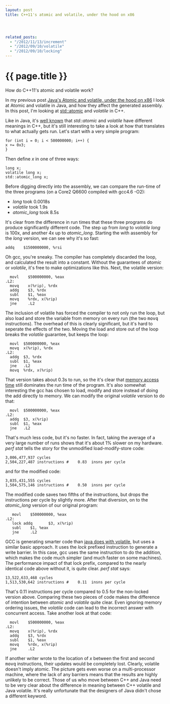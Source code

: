 ```yaml
---
layout: post
title: C++11's atomic and volatile, under the hood on x86




related_posts:
  - "/2012/11/13/increment"
  - "/2012/09/10/volatile"
  - "/2012/09/10/locking"
---
```

{{ page.title }}
================

<p class="meta">How do C++11's atomic and volatile work?</p>

In my previous post [Java's Atomic and volatile, under the hood on x86](http://brooker.co.za/blog/2012/11/13/increment.html) I look at Atomic and volatile in Java, and how they affect the generated assembly. In this post, I'm looking at [std::atomic](http://en.cppreference.com/w/cpp/atomic/atomic) and *volatile* in C++.

Like in Java, it's [well known](http://stackoverflow.com/questions/8819095/concurrency-atomic-and-volatile-in-c11-memory-model) that *std::atomic* and *volatile* have different meanings in C++, but it's still interesting to take a look at how that translates to what actually gets run. Let's start with a very simple program:

    for (int i = 0; i < 500000000; i++) {
	x += 0x3;
    }

Then define *x* in one of three ways:

    long x;
    volatile long x;
    std::atomic_long x;

Before digging directly into the assembly, we can compare the run-time of the three programs (on a Core2 Q6600 compiled with gcc4.6 -O2):

 * *long* took 0.0018s
 * *volatile* took 1.9s
 * *atomic_long* took 8.5s

It's clear from the difference in run times that these three programs do produce significantly different code. The step up from *long* to *volatile long* is 100x, and another 4x up to *atomic_long*. Starting the with assembly for the *long* version, we can see why it's so fast:

    addq    $1500000000, %rsi

Oh gcc, you're sneaky. The compiler has completely discarded the loop, and calculated the result into a constant. Without the guarantees of *atomic* or *volatile*, it's free to make optimizations like this. Next, the volatile version:

      movl    $500000000, %eax
    .L2:
      movq    x(%rip), %rdx
      addq    $3, %rdx
      subl    $1, %eax
      movq    %rdx, x(%rip)
      jne     .L2

The inclusion of volatile has forced the compiler to not only run the loop, but also load and store the variable from memory on every run (the two <tt>movq</tt> instructions). The overhead of this is clearly significant, but it's hard to seperate the effects of the two. Moving the load and store out of the loop breaks the *volatile* guarantee, but keeps the loop:

      movl	$500000000, %eax
      movq	x(%rip), %rdx
    .L2:
      addq	$3, %rdx
      subl	$1, %eax
      jne	.L2
      movq	%rdx, x(%rip)

That version takes about 0.3s to run, so the it's clear that [memory access time](http://norvig.com/21-days.html#answers) still dominates the run time of the program. It's also somewhat interesting the gcc has chosen to load, modify and store instead of doing the add directly to memory. We can modify the original *volatile* version to do that:

      movl	$500000000, %eax
    .L2:
      addq	$3, x(%rip)
      subl	$1, %eax
      jne	.L2

That's much less code, but it's no faster. In fact, taking the average of a very large number of runs shows that it's about 1% slower on my hardware. *perf stat* tells the story for the unmodified load-modify-store code:

    3,006,477,937 cycles
    2,504,227,487 instructions #    0.83  insns per cycle

and for the modified code:

    3,035,431,555 cycles
    1,504,575,146 instructions #    0.50  insns per cycle

The modified code saves two fifths of the instructions, but drops the instructions per cycle by slightly more. After that diversion, on to the *atomic_long* version of our original program:

       movl    $500000000, %eax
    .L2:
       lock addq       $3, x(%rip)
       subl    $1, %eax
       jne     .L2

GCC is generating smarter code than [java does with volatile](http://brooker.co.za/blog/2012/11/13/increment.html), but uses a similar basic approach. It uses the *lock* prefixed instruction to generate a write barrier. In this case, gcc uses the same instruction to do the addition, which makes the code much simpler (and much faster on some machines). The performance impact of that lock prefix, compared to the nearly identical code above without it, is quite clear. *perf stat* says:

    13,522,633,468 cycles
    1,513,530,642 instructions #    0.11  insns per cycle

That's 0.11 instructions per cycle compared to 0.5 for the non-locked version above. Comparing these two pieces of code makes the difference of intention between *atomic* and *volatile* quite clear. Even ignoring memory ordering issues, the *volatile* code can lead to the incorrect answer with concurrent access. Take another look at that code:

      movl    $500000000, %eax
    .L2:
      movq    x(%rip), %rdx
      addq    $3, %rdx
      subl    $1, %eax
      movq    %rdx, x(%rip)
      jne     .L2

If another writer wrote to the location of *x* between the first and second <tt>movq</tt> instructions, their updates would be completely lost. Clearly, volatile doesn't imply atomic. The picture gets even worse on a multi-processor machine, where the lack of any barriers means that the results are highly unlikely to be correct. Those of us who move between C++ and Java need to be very clear about the difference in meaning between C++ volatile and Java volatile. It's really unfortunate that the designers of Java didn't chose a different keyword.